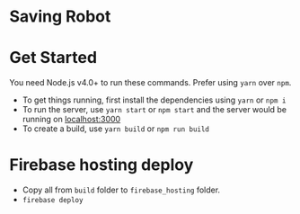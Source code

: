 # Saving Robot

# Get Started

You need Node.js v4.0+ to run these commands. Prefer using `yarn` over `npm`.

- To get things running, first install the dependencies using `yarn` or `npm i`
- To run the server, use `yarn start` or `npm start` and the server would be running on [localhost:3000](localhost:3000)
- To create a build, use `yarn build` or `npm run build`

# Firebase hosting deploy

- Copy all from `build` folder to `firebase_hosting` folder.
- `firebase deploy`
